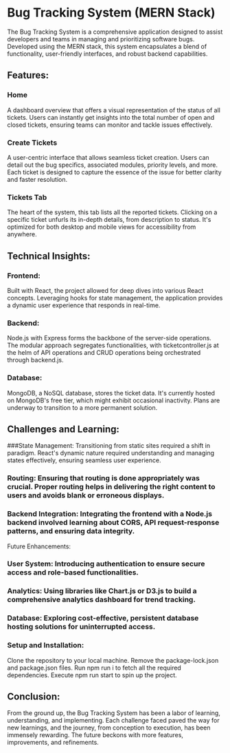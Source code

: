 # Bug Tracking System (MERN Stack)
The Bug Tracking System is a comprehensive application designed to assist developers and teams in managing and prioritizing software bugs. Developed using the MERN stack, this system encapsulates a blend of functionality, user-friendly interfaces, and robust backend capabilities.

## Features:
### Home
A dashboard overview that offers a visual representation of the status of all tickets. Users can instantly get insights into the total number of open and closed tickets, ensuring teams can monitor and tackle issues effectively.

### Create Tickets
A user-centric interface that allows seamless ticket creation. Users can detail out the bug specifics, associated modules, priority levels, and more. Each ticket is designed to capture the essence of the issue for better clarity and faster resolution.

### Tickets Tab
The heart of the system, this tab lists all the reported tickets. Clicking on a specific ticket unfurls its in-depth details, from description to status. It's optimized for both desktop and mobile views for accessibility from anywhere.


## Technical Insights:
### Frontend:
Built with React, the project allowed for deep dives into various React concepts. Leveraging hooks for state management, the application provides a dynamic user experience that responds in real-time.

### Backend:
Node.js with Express forms the backbone of the server-side operations. The modular approach segregates functionalities, with ticketcontroller.js at the helm of API operations and CRUD operations being orchestrated through backend.js.

### Database:
MongoDB, a NoSQL database, stores the ticket data. It's currently hosted on MongoDB's free tier, which might exhibit occasional inactivity. Plans are underway to transition to a more permanent solution.

## Challenges and Learning:
###State Management: Transitioning from static sites required a shift in paradigm. React's dynamic nature required understanding and managing states effectively, ensuring seamless user experience.
### Routing: Ensuring that routing is done appropriately was crucial. Proper routing helps in delivering the right content to users and avoids blank or erroneous displays.
### Backend Integration: Integrating the frontend with a Node.js backend involved learning about CORS, API request-response patterns, and ensuring data integrity.
Future Enhancements:
### User System: Introducing authentication to ensure secure access and role-based functionalities.
### Analytics: Using libraries like Chart.js or D3.js to build a comprehensive analytics dashboard for trend tracking.
### Database: Exploring cost-effective, persistent database hosting solutions for uninterrupted access.
### Setup and Installation:
Clone the repository to your local machine.
Remove the package-lock.json and package.json files.
Run npm run i to fetch all the required dependencies.
Execute npm run start to spin up the project.
## Conclusion:
From the ground up, the Bug Tracking System has been a labor of learning, understanding, and implementing. Each challenge faced paved the way for new learnings, and the journey, from conception to execution, has been immensely rewarding. The future beckons with more features, improvements, and refinements.
